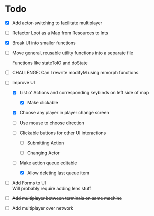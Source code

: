 # Todo

*   [x] Add actor-switching to facilitate multiplayer

*   [ ] Refactor Loot as a Map from Resources to Ints

*   [x] Break UI into smaller functions

*   [ ] Move general, reusable utility functions into a separate file

    Functions like stateToIO and doState

*   [ ] CHALLENGE: Can I rewrite modifyM using mmorph functions.&#x20;

*   [ ] Improve UI

    *   [x] List o' Actions and corresponding keybinds on left side of map

        *   [x] Make clickable

    *   [x] Choose any player in player change screen

    *   [ ] Use mouse to choose direction

    *   [ ] Clickable buttons for other UI interactions

        *   [ ] Submitting Action

        *   [ ] Changing Actor

    *   [ ] Make action queue editable

        *   [x] Allow deleting last queue item

*   [ ] Add Forms to UI\
    Will probably require adding lens stuff

*   [ ] ~~Add multiplayer between terminals on same machine~~

*   [ ] Add multiplayer over network
